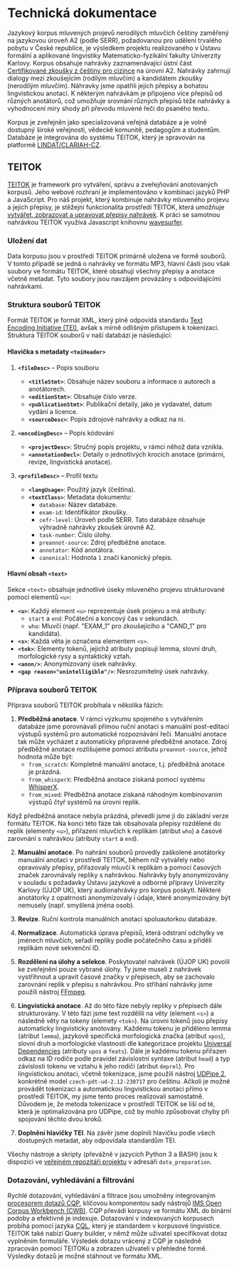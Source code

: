 # Technická dokumentace

Jazykový korpus mluvených projevů nerodilých mluvčích češtiny zaměřený na jazykovou úroveň A2 (podle SERR), požadovanou pro udělení trvalého pobytu v České republice, je výsledkem projektu realizovaného v Ústavu formální a aplikované lingvistiky Matematicko-fyzikální fakulty Univerzity Karlovy. Korpus obsahuje nahrávky zaznamenávající ústní část [Certifikované zkoušky z češtiny pro cizince](http://ujop.cuni.cz/cce) na úrovni A2. Nahrávky zahrnují dialogy mezi zkoušejícím (rodilým mluvčím) a kandidátem zkoušky (nerodilým mluvčím). Náhravky jsme opatřili jejich přepisy a bohatou lingvistickou anotací. K některým nahrávkám je připojeno více přepisů od různých anotátorů, což umožňuje srovnání různých přepisů téže nahrávky a vyhodnocení míry shody při převodu mluvené řeči do psaného textu. 

Korpus je zveřejněn jako specializovaná veřejná databáze a je volně dostupný široké veřejnosti, vědecké komunitě, pedagogům a studentům.
Databáze je integrována do systému TEITOK, který je spravován na platformě [LINDAT/CLARIAH-CZ](https://lindat.cz/).

## TEITOK

[TEITOK](http://teitok.corpuswiki.org/) je framework pro vytváření, správu a zveřejňování anotovaných korpusů. 
Jeho webové rozhraní je implementováno v kombinaci jazyků PHP a JavaScript.
Pro náš projekt, který kombinuje nahrávky mluveného projevu a jejich přepisy, je stěžejní funkcionalita prostředí TEITOK, která umožňuje [vytvářet, zobrazovat a upravovat přepisy nahrávek](http://www.teitok.org/index.php?action=help&id=wavesurfer).
K práci se samotnou nahrávkou TEITOK využívá Javascript knihovnu [wavesurfer](http://wavesurfer-js.org/).

### Uložení dat
Data korpusu jsou v prostředí TEITOK primárně uložena ve formě souborů.
V tomto případě se jedná o nahrávky ve formátu MP3, hlavní části jsou však soubory ve formátu TEITOK, které obsahují všechny přepisy a anotace včetně metadat. Tyto soubory jsou navzájem provázány s odpovídajícími nahrávkami.

### Struktura souborů TEITOK
Formát TEITOK je formát XML, který plně odpovídá standardu [Text Encoding Initiative (TEI)](https://www.tei-c.org/), avšak s mírně odlišným přístupem k tokenizaci. Struktura TEITOK souborů v naší databázi je následující:

#### Hlavička s metadaty `<teiHeader>`
1. **`<fileDesc>`** – Popis souboru
    - **`<titleStmt>`**: Obsahuje název souboru a informace o autorech a anotátorech.
    - **`<editionStmt>`**: Obsahuje číslo verze.
    - **`<publicationStmt>`**: Publikační detaily, jako je vydavatel, datum vydání a licence.
    - **`<sourceDesc>`**: Popis zdrojové nahrávky a odkaz na ni.

2. **`<encodingDesc>`** – Popis kódování
    - **`<projectDesc>`**: Stručný popis projektu, v rámci něhož data vznikla.
    - **`<annotationDecl>`**: Detaily o jednotlivých krocích anotace (primární, revize, lingvistická anotace).

3. **`<profileDesc>`** – Profil textu
    - **`<langUsage>`**: Použitý jazyk (čeština).
    - **`<textClass>`**: Metadata dokumentu:
       - `database`: Název databáze.
       - `exam-id`: Identifikátor zkoušky.
       - `cefr-level`: Úroveň podle SERR. Tato databáze obsahuje výhradně nahrávky zkoušek úrovně A2.
       - `task-number`: Číslo úlohy.
       - `preannot-source`: Zdroj předběžné anotace.
       - `annotator`: Kód anotátora.
       - `canonical`: Hodnota `1` značí kanonický přepis.

#### Hlavní obsah `<text>`
Sekce `<text>` obsahuje jednotlivé úseky mluveného projevu strukturované pomocí elementů `<u>`:
- **`<u>`**: Každý element `<u>` reprezentuje úsek projevu a má atributy:
   - `start` a `end`: Počáteční a koncový čas v sekundách.
   - `who`: Mluvčí (např. "EXAM_1" pro zkoušejícího a "CAND_1" pro kandidáta).
- **`<s>`**: Každá věta je označena elementem `<s>`.
- **`<tok>`**: Elementy tokenů, jejichž atributy popisují lemma, slovní druh, morfologické rysy a syntaktický vztah.
- **`<anon/>`**: Anonymizovaný úsek nahrávky.
- **`<gap reason="unintelligible"/>`**: Nesrozumitelný úsek nahrávky.

### Příprava souborů TEITOK
Příprava souborů TEITOK probíhala v několika fázích:

1. **Předběžná anotace**. V rámci výzkumu spojeného s vytvářením databáze jsme porovnávali přímou ruční anotaci s manuální post-editací výstupů systémů pro automatické rozpoznávání řeči. Manuální anotace tak může vycházet z automaticky připravené předběžné anotace. Zdroj předběžné anotace rozlišujeme pomocí atributu `preannot-source`, jehož hodnota může být:
    - `from_scratch`: Kompletně manuální anotace, t.j. předběžná anotace je prázdná.
    - `from_whisperX`: Předběžná anotace získaná pomocí systému [WhisperX](https://github.com/m-bain/whisperX).
    - `from_mixed`: Předběžná anotace získaná náhodným kombinovaním výstupů čtyř systémů na úrovni replik.

Když předběžná anotace nebyla prázdná, převedli jsme ji do základní verze formátu TEITOK.
Na konci této fáze tak obsahovala přepisy rozdělené do replik (elementy `<u>`), přiřazení mluvčích k replikám (atribut `who`) a časové zarovnání s nahrávkou (atributy `start` a `end`).

2. **Manuální anotace**. Po nahrání souborů provedly zaškolené anotátorky manuální anotaci v prostředí TEITOK, během níž vytvářely nebo opravovaly přepisy, přiřazovaly mluvčí k replikám a pomocí časových značek zarovnávaly repliky s nahrávkou.
Nahrávky byly anonymizovány v souladu s požadavky Ústavu jazykové a odborné přípravy Univerzity Karlovy (ÚJOP UK), který audionahrávky pro korpus poskytl. Některé anotátorky z opatrnosti anonymizovaly i údaje, které anonymizovány být nemusely (např. smyšlená jména osob).

3. **Revize**. Ruční kontrola manuálních anotací spoluautorkou databáze.

4. **Normalizace**. Automatická úprava přepisů, která odstraní odchylky ve jménech mluvčích, seřadí repliky podle počátečního času a přidělí replikám nové sekvenční ID.

5. **Rozdělení na úlohy a selekce**. Poskytovatel nahrávek (ÚJOP UK) povolil ke zveřejnění pouze vybrané úlohy. Ty jsme museli z nahrávek vystřihnout a upravit časové značky v přepisech, aby se zachovalo zarovnání replik v přepisu s nahrávkou. Pro stříhání nahrávky jsme použili nástroj [FFmpeg](https://www.ffmpeg.org/).

6. **Lingvistická anotace**. Až do této fáze nebyly repliky v přepisech dále strukturovány. V této fázi jsme text rozdělili na věty (element `<s>`) a následně věty na tokeny (elemety `<tok>`). Na úrovni tokenů jsou přepisy automaticky lingvisticky anotovány. Každému tokenu je přiděleno lemma (atribut `lemma`), jazykově specifická morfologická značka (atribut `xpos`), slovní druh a morfologické vlastnosti dle kategorizace projektu [Universal Dependencies](https://universaldependencies.org/) (atributy `upos` a `feats`). Dále je každému tokenu přiřazen odkaz na ID rodiče podle pravidel závislostní syntaxe (atribut `head`) a typ závislosti tokenu ve vztahu k jeho rodiči (atribut `deprel`).
Pro lingvistickou anotaci, včetně tokenizace, jsme použili nástroj [UDPipe 2](https://ufal.mff.cuni.cz/udpipe/2), konkrétně model `czech-pdt-ud-2.12-230717` pro češtinu. Ačkoli je možné provádět tokenizaci a automatickou lingvistickou anotaci přímo v prostředí TEITOK, my jsme tento proces realizovali samostatně. Důvodem je, že metoda tokenizace v prostředí TEITOK se liší od té, která je optimalizována pro UDPipe, což by mohlo způsobovat chyby při spojování těchto dvou kroků.

7. **Doplnění hlavičky TEI**. Na závěr jsme doplnili hlavičku podle všech dostupných metadat, aby odpovídala standardům TEI.

Všechy nástroje a skripty (převážně v jazycích Python 3 a BASH) jsou k dispozici ve [veřejném repozitáři projektu](https://github.com/ufal/evaldio) v adresáři `data_preparation`.

### Dotazování, vyhledávání a filtrování
Rychlé dotazování, vyhledávání a filtrace jsou umožněny integrovaným [procesorem dotazů CQP](https://cwb.sourceforge.io/files/CQP_Manual.pdf), klíčovou komponentou sady nástrojů [IMS Open Corpus Workbench (CWB)](https://cwb.sourceforge.io/).
CQP převádí korpusy ve formátu XML do binární podoby a efektivně je indexuje.
Dotazování v indexovaných korpusech probíhá pomocí jazyka [CQL](https://www.cambridge.org/sketch/help/userguides/CQL%20Help%201.3.pdf), který je standardem v korpusové lingvistice. 
TEITOK také nabízí Query builder, v němž může uživatel specifikovat dotaz vyplněním formuláře. 
Výsledek dotazu vrácený z CQP je následně zpracován pomocí TEITOKu a zobrazen uživateli v přehledné formě.
Výsledky dotazů je možné stáhnout ve formátu XML.
